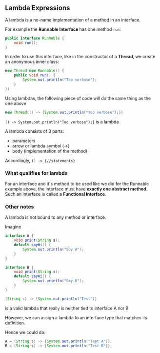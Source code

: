 ## Lambda Expressions
A lambda is a no-name implementation of a method in an interface.

For example the **Runnable Interface** has one method `run`:

```java 
public interface Runnable {
    void run();
}
```

In order to use this interface, like in the constructor of 
a **Thread**, we create an anonymous inner class:

```java
new Thread(new Runnable() {
    public void run() {
        System.out.println("Too verbose");
    }
})
```
Using lambdas, the following piece of code will do 
the same thing as the one above

```java
new Thread(() -> {System.out.println("Too verbose");})
```

`() -> System.out.println("Too verbose");}` is a lambda

A lambda consists of 3 parts:
- parameters
- arrow or lambda symbol (->)
- body (implementation of the method)

Accordingly,
`() -> {//statements}`

### What qualifies for lambda
For an interface and it's method to be used like we
did for the Runnable example above, the interface 
must have **exactly one abstract method**.
Such an interface is called a **Functional Interface**.

### Other notes
A lambda is not bound to any method or interface.

Imagine
```java
interface A {
    void print(String s);
    default sayHi() {
        System.out.println("Soy A");
    }
}

interface B {
    void print(String s);
    default sayHi() {
        System.out.println("Soy B");
    }
}
```
```java
(String s) -> {System.out.println("Test")}
``` 

is a valid
lambda that really is neither tied to interface A nor B

However, we can assign a lambda to an interface type
that matches its definition.

Hence we could do:
```java
A = (String s) -> {System.out.println("Test A")};
B = (String s) -> {System.out.println("Test B")};
```
